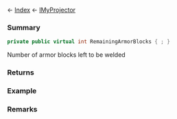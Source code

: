 ← [Index](Api-Index) ← [IMyProjector](Sandbox.ModAPI.Ingame.IMyProjector)

### Summary

```csharp
private public virtual int RemainingArmorBlocks { ; }
```

Number of armor blocks left to be welded

### Returns

### Example

### Remarks

